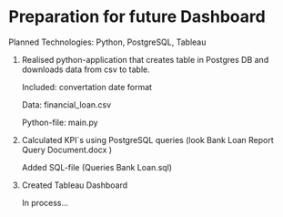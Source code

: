 # Preparation for future Dashboard

Planned Technologies: Python, PostgreSQL, Tableau

1. Realised python-application that creates table in Postgres DB and downloads data from csv to table.

   Included: convertation date format
   
   Data: financial_loan.csv
   
   Python-file: main.py

2. Calculated KPI`s using PostgreSQL queries (look Bank Loan Report Query Document.docx )
   
   Added SQL-file (Queries Bank Loan.sql)

3. Created Tableau Dashboard
   
   In process...
